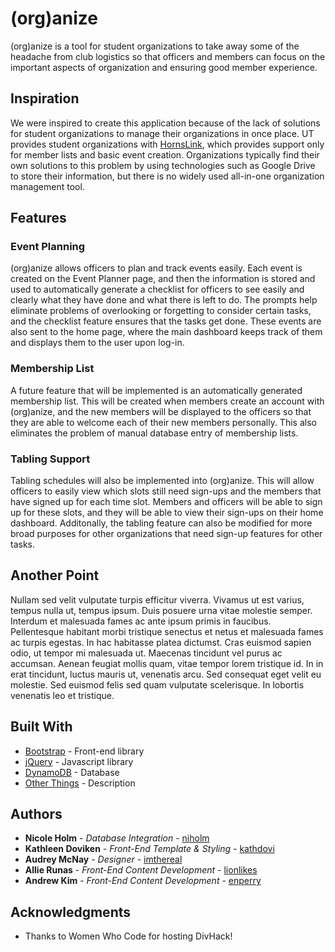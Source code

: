 # (org)anize

(org)anize is a tool for student organizations to take away some of the headache from club logistics so that officers and members can focus on the important aspects of organization and ensuring good member experience.

## Inspiration

We were inspired to create this application because of the lack of solutions for student organizations to manage their organizations in once place. UT provides student organizations with [HornsLink](https://utexas.campuslabs.com/engage/), which provides support only for member lists and basic event creation. Organizations typically find their own solutions to this problem by using technologies such as Google Drive to store their information, but there is no widely used all-in-one organization management tool.

## Features

### Event Planning

(org)anize allows officers to plan and track events easily. Each event is created on the Event Planner page, and then the information is stored and used to automatically generate a checklist for officers to see easily and clearly what they have done and what there is left to do. The prompts help eliminate problems of overlooking or forgetting to consider certain tasks, and the checklist feature ensures that the tasks get done. These events are also sent to the home page, where the main dashboard keeps track of them and displays them to the user upon log-in.

### Membership List

A future feature that will be implemented is an automatically generated membership list. This will be created when members create an account with (org)anize, and the new members will be displayed to the officers so that they are able to welcome each of their new members personally. This also eliminates the problem of manual database entry of membership lists.

### Tabling Support

Tabling schedules will also be implemented into (org)anize. This will allow officers to easily view which slots still need sign-ups and the members that have signed up for each time slot. Members and officers will be able to sign up for these slots, and they will be able to view their sign-ups on their home dashboard. Additonally, the tabling feature can also be modified for more broad purposes for other organizations that need sign-up features for other tasks.

## Another Point

Nullam sed velit vulputate turpis efficitur viverra. Vivamus ut est varius, tempus nulla ut, tempus ipsum. Duis posuere urna vitae molestie semper. Interdum et malesuada fames ac ante ipsum primis in faucibus. Pellentesque habitant morbi tristique senectus et netus et malesuada fames ac turpis egestas. In hac habitasse platea dictumst. Cras euismod sapien odio, ut tempor mi malesuada ut. Maecenas tincidunt vel purus ac accumsan. Aenean feugiat mollis quam, vitae tempor lorem tristique id. In in erat tincidunt, luctus mauris ut, venenatis arcu. Sed consequat eget velit eu molestie. Sed euismod felis sed quam vulputate scelerisque. In lobortis venenatis leo et tristique.

## Built With

* [Bootstrap](https://getbootstrap.com/) - Front-end library
* [jQuery](https://jquery.com/) - Javascript library
* [DynamoDB](https://aws.amazon.com/dynamodb/) - Database
* [Other Things](#) - Description

## Authors

* **Nicole Holm** - *Database Integration* - [niholm](https://github.com/niholm)
* **Kathleen Doviken** - *Front-End Template & Styling* - [kathdovi](https://github.com/kathdovi)
* **Audrey McNay** - *Designer* - [imthereal](https://github.com/imthereal)
* **Allie Runas** - *Front-End Content Development* - [lionlikes](https://github.com/lionlikes)
* **Andrew Kim** - *Front-End Content Development* - [enperry](https://github.com/enperry)


## Acknowledgments

* Thanks to Women Who Code for hosting DivHack!
